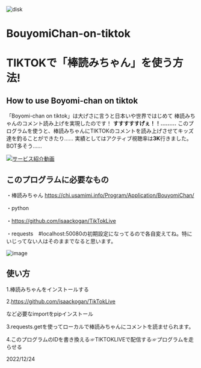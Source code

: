 
![disk](https://user-images.githubusercontent.com/78278542/216150945-ecf76006-1a82-4052-b208-9924d43a53aa.gif)

# BouyomiChan-on-tiktok
# TIKTOKで「棒読みちゃん」を使う方法!


## How to use Boyomi-chan on tiktok

「Boyomi-chan on tiktok」は大げさに言うと日本いや世界ではじめて 棒読みちゃんのコメント読み上げを実現したのです！ **すすすすすげぇ！！………**
このプログラムを使うと、棒読みちゃんにTIKTOKのコメントを読み上げさせてキッズ達を釣ることができたり…… 実績としてはアクティブ視聴率は**3K**行きました。BOT多そう……


[![サービス紹介動画](https://user-images.githubusercontent.com/78278542/209407442-5964f519-ec35-41f1-a861-19c920045026.png)](https://youtu.be/aCKbqU4QOK4)


## このプログラムに必要なもの

・棒読みちゃん https://chi.usamimi.info/Program/Application/BouyomiChan/

・python

・https://github.com/isaackogan/TikTokLive

・requests　#localhost:50080の初期設定になってるので各自変えてね。特にいじってない人はそのままでなると思います。

![image](https://user-images.githubusercontent.com/78278542/209413891-9f756c05-852d-48b4-b830-c7c8483397f9.png)


## 使い方

1.棒読みちゃんをインストールする

2.https://github.com/isaackogan/TikTokLive

など必要なimportをpipインストール

3.requests.getを使ってローカルで棒読みちゃんにコメントを読ませられます。

4.このプログラムのIDを書き換える☞TIKTOKLIVEで配信する☞プログラムを走らせる


2022/12/24
